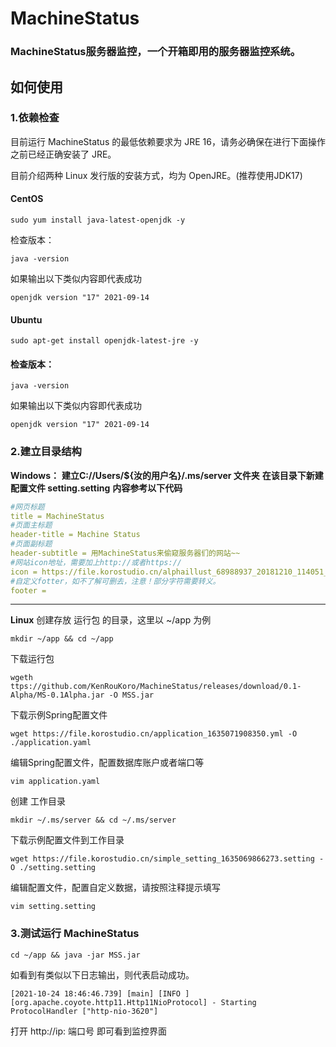# MachineStatus
### MachineStatus服务器监控，一个开箱即用的服务器监控系统。
## 如何使用
### 1.依赖检查
目前运行 MachineStatus 的最低依赖要求为 JRE 16，请务必确保在进行下面操作之前已经正确安装了 JRE。

目前介绍两种 Linux 发行版的安装方式，均为 OpenJRE。(推荐使用JDK17)

#### CentOS 
``` shell
sudo yum install java-latest-openjdk -y
```
检查版本：
``` shell
java -version
```
如果输出以下类似内容即代表成功
``` shell
openjdk version "17" 2021-09-14
```
#### Ubuntu 
``` shell
sudo apt-get install openjdk-latest-jre -y
```
#### 检查版本：
``` shell
java -version
```
如果输出以下类似内容即代表成功
``` shell
openjdk version "17" 2021-09-14
```
### 2.建立目录结构
**Windows：**
**建立C://Users/${汝的用户名}/.ms/server 文件夹**
**在该目录下新建配置文件 setting.setting**
**内容参考以下代码**
``` yml
#网页标题
title = MachineStatus
#页面主标题
header-title = Machine Status
#页面副标题
header-subtitle = 用MachineStatus来偷窥服务器们的网站~~
#网站icon地址，需要加上http://或者https://
icon = https://file.korostudio.cn/alphaillust_68988937_20181210_114051_1617519897520.png@s_0,w_512,l_1,f_png,d_progressive,q_50
#自定义fotter，如不了解可删去，注意！部分字符需要转义。
footer = 
```
****
**Linux**
创建存放 运行包 的目录，这里以 ~/app 为例
``` shell
mkdir ~/app && cd ~/app
```
下载运行包
``` shell
wgeth ttps://github.com/KenRouKoro/MachineStatus/releases/download/0.1-Alpha/MS-0.1Alpha.jar -O MSS.jar
```
下载示例Spring配置文件
``` shell
wget https://file.korostudio.cn/application_1635071908350.yml -O ./application.yaml 
```
编辑Spring配置文件，配置数据库账户或者端口等
``` shell
vim application.yaml
```
创建 工作目录
``` shell
mkdir ~/.ms/server && cd ~/.ms/server
```
下载示例配置文件到工作目录
``` shell
wget https://file.korostudio.cn/simple_setting_1635069866273.setting -O ./setting.setting
```
编辑配置文件，配置自定义数据，请按照注释提示填写
``` shell
vim setting.setting
```
### 3.测试运行 MachineStatus
``` shell
cd ~/app && java -jar MSS.jar
```
如看到有类似以下日志输出，则代表启动成功。
``` log
[2021-10-24 18:46:46.739] [main] [INFO ] [org.apache.coyote.http11.Http11NioProtocol] - Starting ProtocolHandler ["http-nio-3620"]
```
打开 http://ip: 端口号 即可看到监控界面
